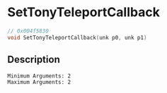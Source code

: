 # SetTonyTeleportCallback
```c
// 0x004f5830
void SetTonyTeleportCallback(unk p0, unk p1)
```
## Description
```
Minimum Arguments: 2
Maximum Arguments: 2
```
